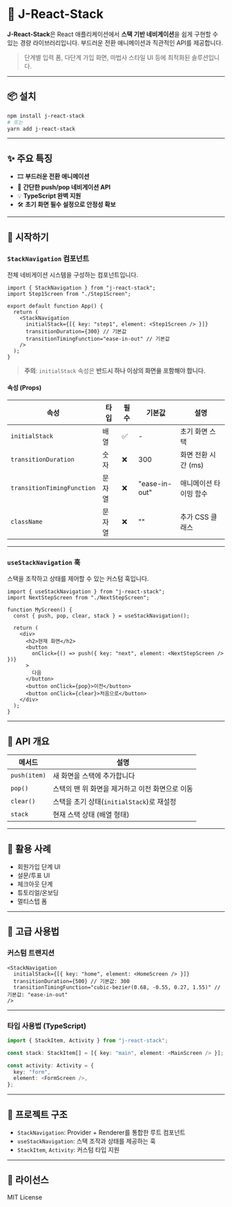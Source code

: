 # 🧱 J-React-Stack

**J-React-Stack**은 React 애플리케이션에서 **스택 기반 네비게이션**을 쉽게 구현할 수 있는 경량 라이브러리입니다. 부드러운 전환 애니메이션과 직관적인 API를 제공합니다.

> 단계별 입력 폼, 다단계 가입 화면, 마법사 스타일 UI 등에 최적화된 솔루션입니다.

---

## 📦 설치

```bash
npm install j-react-stack
# 또는
yarn add j-react-stack
```

---

## ✨ 주요 특징

- 🎞 **부드러운 전환 애니메이션**
- 🧭 **간단한 push/pop 네비게이션 API**
- 💡 **TypeScript 완벽 지원**
- 🛠 **초기 화면 필수 설정으로 안정성 확보**

---

## 🚀 시작하기

### `StackNavigation` 컴포넌트

전체 네비게이션 시스템을 구성하는 컴포넌트입니다.

```tsx
import { StackNavigation } from "j-react-stack";
import Step1Screen from "./Step1Screen";

export default function App() {
  return (
    <StackNavigation
      initialStack={[{ key: "step1", element: <Step1Screen /> }]}
      transitionDuration={300} // 기본값
      transitionTimingFunction="ease-in-out" // 기본값
    />
  );
}
```

> **주의**: `initialStack` 속성은 **반드시 하나 이상의 화면을 포함해야 합니다.**

#### 속성 (Props)

| 속성                       | 타입   | 필수 | 기본값        | 설명                   |
| -------------------------- | ------ | ---- | ------------- | ---------------------- |
| `initialStack`             | 배열   | ✅   | -             | 초기 화면 스택         |
| `transitionDuration`       | 숫자   | ❌   | 300           | 화면 전환 시간 (ms)    |
| `transitionTimingFunction` | 문자열 | ❌   | "ease-in-out" | 애니메이션 타이밍 함수 |
| `className`                | 문자열 | ❌   | ""            | 추가 CSS 클래스        |

---

### `useStackNavigation` 훅

스택을 조작하고 상태를 제어할 수 있는 커스텀 훅입니다.

```tsx
import { useStackNavigation } from "j-react-stack";
import NextStepScreen from "./NextStepScreen";

function MyScreen() {
  const { push, pop, clear, stack } = useStackNavigation();

  return (
    <div>
      <h2>현재 화면</h2>
      <button
        onClick={() => push({ key: "next", element: <NextStepScreen /> })}
      >
        다음
      </button>
      <button onClick={pop}>이전</button>
      <button onClick={clear}>처음으로</button>
    </div>
  );
}
```

---

## 🧰 API 개요

| 메서드       | 설명                                            |
| ------------ | ----------------------------------------------- |
| `push(item)` | 새 화면을 스택에 추가합니다                     |
| `pop()`      | 스택의 맨 위 화면을 제거하고 이전 화면으로 이동 |
| `clear()`    | 스택을 초기 상태(`initialStack`)로 재설정       |
| `stack`      | 현재 스택 상태 (배열 형태)                      |

---

## 🎯 활용 사례

- 회원가입 단계 UI
- 설문/투표 UI
- 체크아웃 단계
- 튜토리얼/온보딩
- 멀티스텝 폼

---

## 🎨 고급 사용법

### 커스텀 트랜지션

```tsx
<StackNavigation
  initialStack={[{ key: "home", element: <HomeScreen /> }]}
  transitionDuration={500} // 기본값: 300
  transitionTimingFunction="cubic-bezier(0.68, -0.55, 0.27, 1.55)" // 기본값: "ease-in-out"
/>
```

---

### 타입 사용법 (TypeScript)

```ts
import { StackItem, Activity } from "j-react-stack";

const stack: StackItem[] = [{ key: "main", element: <MainScreen /> }];

const activity: Activity = {
  key: "form",
  element: <FormScreen />,
};
```

---

## 📁 프로젝트 구조

- `StackNavigation`: Provider + Renderer를 통합한 루트 컴포넌트
- `useStackNavigation`: 스택 조작과 상태를 제공하는 훅
- `StackItem`, `Activity`: 커스텀 타입 지원

---

## 📜 라이선스

MIT License
